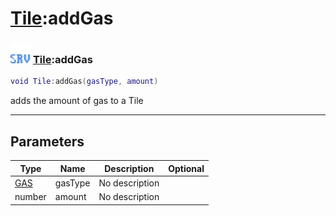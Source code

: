 # [Tile](../tile/README.md):addGas

### <img src="../../.gitbook/assets/server.png" width="32" height="32" /> [Tile](../tile/README.md):addGas

```lua
void Tile:addGas(gasType, amount)
```

adds the amount of gas to a Tile<br>

-----------------
## Parameters

| Type   | Name | Description | Optional |
| ------ | ---- | ----------- | -------: |
| [GAS](../gas/README.md) | gasType | No description |   |
| number | amount | No description |   |
